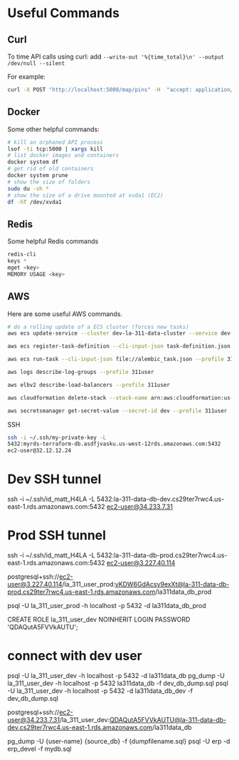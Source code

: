 # Useful Commands

## Curl

To time API calls using curl: add ```--write-out '%{time_total}\n' --output /dev/null --silent```

For example:

```bash
curl -X POST "http://localhost:5000/map/pins" -H  "accept: application/json" -H  "Content-Type: application/json" -d "{\"startDate\":\"01/01/2020\",\"endDate\":\"08/27/2020\",\"ncList\":[52,46,128,54,104,76,97,121,55],\"requestTypes\":[\"Homeless Encampment\"]}" --write-out '%{time_total}\n' --output /dev/null --silent
```

## Docker

Some other helpful commands:

```bash
# kill an orphaned API process
lsof -ti tcp:5000 | xargs kill
# list docker images and containers
docker system df
# get rid of old containers
docker system prune
# show the size of folders
sudo du -sh *
# show the size of a drive mounted at xvda1 (EC2)
df -hT /dev/xvda1
```

## Redis

Some helpful Redis commands

```bash
redis-cli
keys *
mget <key>
MEMORY USAGE <key>
```

## AWS

Here are some useful AWS commands.

```bash
# do a rolling update of a ECS cluster (forces new tasks)
aws ecs update-service --cluster dev-la-311-data-cluster --service dev-la-311-data-svc --force-new-deployment

aws ecs register-task-definition --cli-input-json task-definition.json --profile 311user

aws ecs run-task --cli-input-json file://alembic_task.json --profile 311user

aws logs describe-log-groups --profile 311user

aws elbv2 describe-load-balancers --profile 311user

aws cloudformation delete-stack --stack-name arn:aws:cloudformation:us-east-1:640613795150:stack/server/32b66700-1968-11eb-bb25-1246411399d1 --profile 311user

aws secretsmanager get-secret-value --secret-id dev --profile 311user
```

SSH

```bash
ssh -i ~/.ssh/my-private-key -L
5432:myrds-terraform-db.asdfjvasku.us-west-12rds.amazonaws.com:5432
ec2-user@32.12.12.24


```

# Dev SSH tunnel
ssh -i ~/.ssh/id_matt_H4LA -L 5432:la-311-data-db-dev.cs29ter7rwc4.us-east-1.rds.amazonaws.com:5432 ec2-user@34.233.7.31

# Prod SSH tunnel
ssh -i ~/.ssh/id_matt_H4LA -L 5432:la-311-data-db-prod.cs29ter7rwc4.us-east-1.rds.amazonaws.com:5432 ec2-user@3.227.40.114



postgresql+ssh://ec2-user@3.227.40.114/la_311_user_prod:vKDW6GdAcsy9exXt@la-311-data-db-prod.cs29ter7rwc4.us-east-1.rds.amazonaws.com/la311data_db_prod

psql -U la_311_user_prod -h localhost -p 5432 -d la311data_db_prod

CREATE ROLE la_311_user_dev NOINHERIT LOGIN PASSWORD 'QDAQutA5FVVkAUTU';


# connect with dev user
psql -U la_311_user_dev -h localhost -p 5432 -d la311data_db
pg_dump -U la_311_user_dev -h localhost -p 5432 la311data_db -f dev_db_dump.sql
psql -U la_311_user_dev -h localhost -p 5432 -d la311data_db_dev -f dev_db_dump.sql

postgresql+ssh://ec2-user@34.233.7.31/la_311_user_dev:QDAQutA5FVVkAUTU@la-311-data-db-dev.cs29ter7rwc4.us-east-1.rds.amazonaws.com/la311data_db

pg_dump -U {user-name} {source_db} -f {dumpfilename.sql}
psql -U erp -d erp_devel -f mydb.sql



